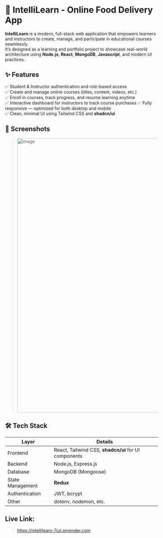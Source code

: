 # 🍔 IntelliLearn - Online Food Delivery App

**IntelliLearn** is a modern, full-stack web application that empowers learners and instructors to create, manage, and participate in educational courses seamlessly.  
It’s designed as a learning and portfolio project to showcase real-world architecture using **Node.js**, **React**, **MongoDB**, **Javascript**, and modern UI practices.

## ✨ Features

✅ Student & Instructor authentication and role-based access  
✅ Create and manage online courses (titles, content, videos, etc.)  
✅ Enroll in courses, track progress, and resume learning anytime  
✅ Interactive dashboard for instructors to track course purchases
✅ Fully responsive — optimized for both desktop and mobile  
✅ Clean, minimal UI using Tailwind CSS and **shadcn/ui**

## 📸 Screenshots

> <img width="1898" height="904" alt="image" src="https://github.com/user-attachments/assets/fee3c02e-2503-4528-8d7b-ecf1c1ed13f4" />



## 🛠 Tech Stack

| Layer          | Details                                                                    |
|---------------------|----------------------------------------------------------------------------|
| Frontend       | React, Tailwind CSS, **shadcn/ui** for UI components                                                    
| Backend        | Node.js, Express.js                                                 
| Database       | MongoDB (Mongoose)                                                        
|State Management| **Redux**
| Authentication | JWT, bcrypt                                                          
| Other          | dotenv, nodemon, etc.    

## Live Link:
> https://intellilearn-7iut.onrender.com
                                           
